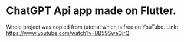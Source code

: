 # ChatGPT Api app made on Flutter.

Whole project was copied from tutorial which is free on YouTube.
Link: https://www.youtube.com/watch?v=BB59SwaQjrQ

